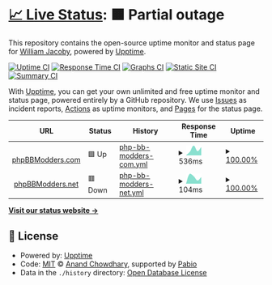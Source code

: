 # [📈 Live Status](https://status.phpbbmodders.net): <!--live status--> **🟧 Partial outage**

This repository contains the open-source uptime monitor and status page for [William Jacoby](http://www.phpbb.com), powered by [Upptime](https://github.com/upptime/upptime).

[![Uptime CI](https://github.com/bonelifer/status/workflows/Uptime%20CI/badge.svg)](https://github.com/bonelifer/status/actions?query=workflow%3A%22Uptime+CI%22)
[![Response Time CI](https://github.com/bonelifer/status/workflows/Response%20Time%20CI/badge.svg)](https://github.com/bonelifer/status/actions?query=workflow%3A%22Response+Time+CI%22)
[![Graphs CI](https://github.com/bonelifer/status/workflows/Graphs%20CI/badge.svg)](https://github.com/bonelifer/status/actions?query=workflow%3A%22Graphs+CI%22)
[![Static Site CI](https://github.com/bonelifer/status/workflows/Static%20Site%20CI/badge.svg)](https://github.com/bonelifer/status/actions?query=workflow%3A%22Static+Site+CI%22)
[![Summary CI](https://github.com/bonelifer/status/workflows/Summary%20CI/badge.svg)](https://github.com/bonelifer/status/actions?query=workflow%3A%22Summary+CI%22)

With [Upptime](https://upptime.js.org), you can get your own unlimited and free uptime monitor and status page, powered entirely by a GitHub repository. We use [Issues](https://github.com/bonelifer/status/issues) as incident reports, [Actions](https://github.com/bonelifer/status/actions) as uptime monitors, and [Pages](https://status.phpbbmodders.net) for the status page.

<!--start: status pages-->
<!-- This summary is generated by Upptime (https://github.com/upptime/upptime) -->
<!-- Do not edit this manually, your changes will be overwritten -->
<!-- prettier-ignore -->
| URL | Status | History | Response Time | Uptime |
| --- | ------ | ------- | ------------- | ------ |
| <img alt="" src="https://icons.duckduckgo.com/ip3/www.phpbbmodders.com.ico" height="13"> [phpBBModders.com](https://www.phpbbmodders.com) | 🟩 Up | [php-bb-modders-com.yml](https://github.com/phpbbmodders/status/commits/HEAD/history/php-bb-modders-com.yml) | <details><summary><img alt="Response time graph" src="./graphs/php-bb-modders-com/response-time-week.png" height="20"> 536ms</summary><br><a href="https://status.phpbbmodders.net/history/php-bb-modders-com"><img alt="Response time 459" src="https://img.shields.io/endpoint?url=https%3A%2F%2Fraw.githubusercontent.com%2Fphpbbmodders%2Fstatus%2FHEAD%2Fapi%2Fphp-bb-modders-com%2Fresponse-time.json"></a><br><a href="https://status.phpbbmodders.net/history/php-bb-modders-com"><img alt="24-hour response time 586" src="https://img.shields.io/endpoint?url=https%3A%2F%2Fraw.githubusercontent.com%2Fphpbbmodders%2Fstatus%2FHEAD%2Fapi%2Fphp-bb-modders-com%2Fresponse-time-day.json"></a><br><a href="https://status.phpbbmodders.net/history/php-bb-modders-com"><img alt="7-day response time 536" src="https://img.shields.io/endpoint?url=https%3A%2F%2Fraw.githubusercontent.com%2Fphpbbmodders%2Fstatus%2FHEAD%2Fapi%2Fphp-bb-modders-com%2Fresponse-time-week.json"></a><br><a href="https://status.phpbbmodders.net/history/php-bb-modders-com"><img alt="30-day response time 458" src="https://img.shields.io/endpoint?url=https%3A%2F%2Fraw.githubusercontent.com%2Fphpbbmodders%2Fstatus%2FHEAD%2Fapi%2Fphp-bb-modders-com%2Fresponse-time-month.json"></a><br><a href="https://status.phpbbmodders.net/history/php-bb-modders-com"><img alt="1-year response time 459" src="https://img.shields.io/endpoint?url=https%3A%2F%2Fraw.githubusercontent.com%2Fphpbbmodders%2Fstatus%2FHEAD%2Fapi%2Fphp-bb-modders-com%2Fresponse-time-year.json"></a></details> | <details><summary><a href="https://status.phpbbmodders.net/history/php-bb-modders-com">100.00%</a></summary><a href="https://status.phpbbmodders.net/history/php-bb-modders-com"><img alt="All-time uptime 100.00%" src="https://img.shields.io/endpoint?url=https%3A%2F%2Fraw.githubusercontent.com%2Fphpbbmodders%2Fstatus%2FHEAD%2Fapi%2Fphp-bb-modders-com%2Fuptime.json"></a><br><a href="https://status.phpbbmodders.net/history/php-bb-modders-com"><img alt="24-hour uptime 100.00%" src="https://img.shields.io/endpoint?url=https%3A%2F%2Fraw.githubusercontent.com%2Fphpbbmodders%2Fstatus%2FHEAD%2Fapi%2Fphp-bb-modders-com%2Fuptime-day.json"></a><br><a href="https://status.phpbbmodders.net/history/php-bb-modders-com"><img alt="7-day uptime 100.00%" src="https://img.shields.io/endpoint?url=https%3A%2F%2Fraw.githubusercontent.com%2Fphpbbmodders%2Fstatus%2FHEAD%2Fapi%2Fphp-bb-modders-com%2Fuptime-week.json"></a><br><a href="https://status.phpbbmodders.net/history/php-bb-modders-com"><img alt="30-day uptime 100.00%" src="https://img.shields.io/endpoint?url=https%3A%2F%2Fraw.githubusercontent.com%2Fphpbbmodders%2Fstatus%2FHEAD%2Fapi%2Fphp-bb-modders-com%2Fuptime-month.json"></a><br><a href="https://status.phpbbmodders.net/history/php-bb-modders-com"><img alt="1-year uptime 100.00%" src="https://img.shields.io/endpoint?url=https%3A%2F%2Fraw.githubusercontent.com%2Fphpbbmodders%2Fstatus%2FHEAD%2Fapi%2Fphp-bb-modders-com%2Fuptime-year.json"></a></details>
| <img alt="" src="https://icons.duckduckgo.com/ip3/www.phpbbmodders.net.ico" height="13"> [phpBBModders.net](https://www.phpbbmodders.net) | 🟥 Down | [php-bb-modders-net.yml](https://github.com/phpbbmodders/status/commits/HEAD/history/php-bb-modders-net.yml) | <details><summary><img alt="Response time graph" src="./graphs/php-bb-modders-net/response-time-week.png" height="20"> 104ms</summary><br><a href="https://status.phpbbmodders.net/history/php-bb-modders-net"><img alt="Response time 84" src="https://img.shields.io/endpoint?url=https%3A%2F%2Fraw.githubusercontent.com%2Fphpbbmodders%2Fstatus%2FHEAD%2Fapi%2Fphp-bb-modders-net%2Fresponse-time.json"></a><br><a href="https://status.phpbbmodders.net/history/php-bb-modders-net"><img alt="24-hour response time 166" src="https://img.shields.io/endpoint?url=https%3A%2F%2Fraw.githubusercontent.com%2Fphpbbmodders%2Fstatus%2FHEAD%2Fapi%2Fphp-bb-modders-net%2Fresponse-time-day.json"></a><br><a href="https://status.phpbbmodders.net/history/php-bb-modders-net"><img alt="7-day response time 104" src="https://img.shields.io/endpoint?url=https%3A%2F%2Fraw.githubusercontent.com%2Fphpbbmodders%2Fstatus%2FHEAD%2Fapi%2Fphp-bb-modders-net%2Fresponse-time-week.json"></a><br><a href="https://status.phpbbmodders.net/history/php-bb-modders-net"><img alt="30-day response time 82" src="https://img.shields.io/endpoint?url=https%3A%2F%2Fraw.githubusercontent.com%2Fphpbbmodders%2Fstatus%2FHEAD%2Fapi%2Fphp-bb-modders-net%2Fresponse-time-month.json"></a><br><a href="https://status.phpbbmodders.net/history/php-bb-modders-net"><img alt="1-year response time 84" src="https://img.shields.io/endpoint?url=https%3A%2F%2Fraw.githubusercontent.com%2Fphpbbmodders%2Fstatus%2FHEAD%2Fapi%2Fphp-bb-modders-net%2Fresponse-time-year.json"></a></details> | <details><summary><a href="https://status.phpbbmodders.net/history/php-bb-modders-net">100.00%</a></summary><a href="https://status.phpbbmodders.net/history/php-bb-modders-net"><img alt="All-time uptime 100.00%" src="https://img.shields.io/endpoint?url=https%3A%2F%2Fraw.githubusercontent.com%2Fphpbbmodders%2Fstatus%2FHEAD%2Fapi%2Fphp-bb-modders-net%2Fuptime.json"></a><br><a href="https://status.phpbbmodders.net/history/php-bb-modders-net"><img alt="24-hour uptime 100.00%" src="https://img.shields.io/endpoint?url=https%3A%2F%2Fraw.githubusercontent.com%2Fphpbbmodders%2Fstatus%2FHEAD%2Fapi%2Fphp-bb-modders-net%2Fuptime-day.json"></a><br><a href="https://status.phpbbmodders.net/history/php-bb-modders-net"><img alt="7-day uptime 100.00%" src="https://img.shields.io/endpoint?url=https%3A%2F%2Fraw.githubusercontent.com%2Fphpbbmodders%2Fstatus%2FHEAD%2Fapi%2Fphp-bb-modders-net%2Fuptime-week.json"></a><br><a href="https://status.phpbbmodders.net/history/php-bb-modders-net"><img alt="30-day uptime 100.00%" src="https://img.shields.io/endpoint?url=https%3A%2F%2Fraw.githubusercontent.com%2Fphpbbmodders%2Fstatus%2FHEAD%2Fapi%2Fphp-bb-modders-net%2Fuptime-month.json"></a><br><a href="https://status.phpbbmodders.net/history/php-bb-modders-net"><img alt="1-year uptime 100.00%" src="https://img.shields.io/endpoint?url=https%3A%2F%2Fraw.githubusercontent.com%2Fphpbbmodders%2Fstatus%2FHEAD%2Fapi%2Fphp-bb-modders-net%2Fuptime-year.json"></a></details>

<!--end: status pages-->

[**Visit our status website →**](https://status.phpbbmodders.net)

## 📄 License

- Powered by: [Upptime](https://github.com/upptime/upptime)
- Code: [MIT](./LICENSE) © [Anand Chowdhary](https://anandchowdhary.com), supported by [Pabio](https://pabio.com)
- Data in the `./history` directory: [Open Database License](https://opendatacommons.org/licenses/odbl/1-0/)
